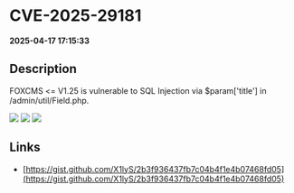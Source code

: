 # CVE-2025-29181

**2025-04-17 17:15:33**

## Description
FOXCMS <= V1.25 is vulnerable to SQL Injection via $param['title'] in /admin/util/Field.php.

![](https://img.shields.io/static/v1?label=Score&message=7.2&color=red)
![](https://img.shields.io/static/v1?label=Severity&message=HIGH&color=red)
![](https://img.shields.io/static/v1?label=CWE&message=SQL&color=green)

## Links
- [https://gist.github.com/X1lyS/2b3f936437fb7c04b4f1e4b07468fd05](https://gist.github.com/X1lyS/2b3f936437fb7c04b4f1e4b07468fd05)
